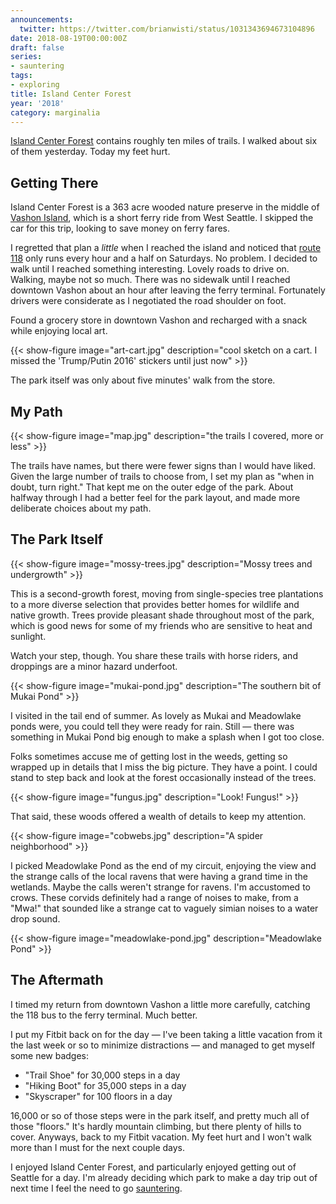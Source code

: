 ```yaml
---
announcements:
  twitter: https://twitter.com/brianwisti/status/1031343694673104896
date: 2018-08-19T00:00:00Z
draft: false
series:
- sauntering
tags:
- exploring
title: Island Center Forest
year: '2018'
category: marginalia
---
```


[Island Center Forest][] contains roughly ten miles of trails. I walked about six of them yesterday. Today my
feet hurt.

[Island Center Forest]: https://www.wta.org/go-hiking/hikes/island-center-forest
<!-- TEASER_END -->

## Getting There

Island Center Forest is a 363 acre wooded nature preserve in the middle of [Vashon Island][], which is a short
ferry ride from West Seattle. I skipped the car for this trip, looking to save money on ferry fares.

[Vashon Island]: http://www.vashonchamber.com/

I regretted that plan a *little* when I reached the island and noticed that [route 118][] only runs every hour
and a half on Saturdays. No problem. I decided to walk until I reached something interesting. Lovely roads to
drive on. Walking, maybe not so much. There was no sidewalk until I reached downtown Vashon about an hour
after leaving the ferry terminal. Fortunately drivers were considerate as I negotiated the road shoulder on
foot.

[route 118]: https://www.kingcounty.gov/depts/transportation/metro/schedules-maps/118-119.aspx

Found a grocery store in downtown Vashon and recharged with a snack while enjoying local art.

{{< show-figure
    image="art-cart.jpg"
    description="cool sketch on a cart. I missed the 'Trump/Putin 2016' stickers until just now" >}}

The park itself was only about five minutes' walk from the store.

## My Path

{{< show-figure
    image="map.jpg" description="the trails I covered, more or less" >}}

The trails have names, but there were fewer signs than I would have liked. Given the large number of trails to
choose from, I set my plan as "when in doubt, turn right." That kept me on the outer edge of the park. About
halfway through I had a better feel for the park layout, and made more deliberate choices about my path.

## The Park Itself

{{< show-figure
    image="mossy-trees.jpg"
    description="Mossy trees and undergrowth" >}}

This is a second-growth forest, moving from single-species tree plantations to a more diverse selection that
provides better homes for wildlife and native growth. Trees provide pleasant shade throughout most of the
park, which is good news for some of my friends who are sensitive to heat and sunlight.

Watch your step, though. You share these trails with horse riders, and droppings are a minor hazard underfoot.

{{< show-figure
    image="mukai-pond.jpg"
    description="The southern bit of Mukai Pond" >}}

I visited in the tail end of summer. As lovely as Mukai and Meadowlake ponds were, you could tell they were
ready for rain. Still — there was something in Mukai Pond big enough to make a splash when I got too close.

Folks sometimes accuse me of getting lost in the weeds, getting so wrapped up in details that I miss the big
picture. They have a point. I could stand to step back and look at the forest occasionally instead of the
trees.

{{< show-figure
    image="fungus.jpg"
    description="Look! Fungus!" >}}

That said, these woods offered a wealth of details to keep my attention.

{{< show-figure
    image="cobwebs.jpg"
    description="A spider neighborhood" >}}

I picked Meadowlake Pond as the end of my circuit, enjoying the view and the strange calls of the local ravens
that were having a grand time in the wetlands. Maybe the calls weren't strange for ravens. I'm accustomed to
crows. These corvids definitely had a range of noises to make, from a "Mwa!" that sounded like a strange
cat to vaguely simian noises to a water drop sound.

{{< show-figure
    image="meadowlake-pond.jpg"
    description="Meadowlake Pond" >}}

## The Aftermath

I timed my return from downtown Vashon a little more carefully, catching the 118 bus to the ferry terminal. Much better.

I put my Fitbit back on for the day — I've been taking a little vacation from it the last week or so to
minimize distractions — and managed to get myself some new badges:

* "Trail Shoe" for 30,000 steps in a day
* "Hiking Boot" for 35,000 steps in a day
* "Skyscraper" for 100 floors in a day

16,000 or so of those steps were in the park itself, and pretty much all of those "floors." It's hardly
mountain climbing, but there plenty of hills to cover. Anyways, back to my Fitbit vacation. My feet hurt and I
won't walk more than I must for the next couple days.

I enjoyed Island Center Forest, and particularly enjoyed getting out of Seattle for a day. I'm already
deciding which park to make a day trip out of next time I feel the need to go [sauntering][].

[sauntering]: /tags/sauntering

